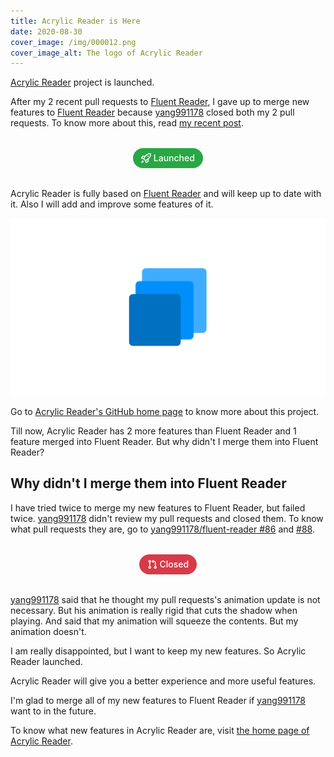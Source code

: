 ```yaml
---
title: Acrylic Reader is Here
date: 2020-08-30
cover_image: /img/000012.png
cover_image_alt: The logo of Acrylic Reader
---
```


[Acrylic Reader](https://github.com/MrWillCom/acrylic-reader) project is launched.

<!-- more -->

After my 2 recent pull requests to [Fluent Reader](https://hyliu.me/fluent-reader/), I gave up to merge new features to [Fluent Reader](https://hyliu.me/fluent-reader/) because [yang991178](https://github.com/yang991178) closed both my 2 pull requests. To know more about this, read [my recent post](/2020/08/29/Closed-Closed-Again/).

<div class="container">
    <div style="margin: 32px 0; text-align: center">
        <span title="Status: Closed" style="display:inline-block;padding:5px 12px;font-size:14px;font-weight:500;line-height:20px;color:#fff;text-align:center;white-space:nowrap;background-color:#6a737d;border:1px solid transparent;border-radius:2em; background-color: #28a745;">
            <svg height="16" style="display:inline-block;fill:currentColor;vertical-align:text-bottom" viewBox="0 0 16 16" version="1.1" width="16" aria-hidden="true"><path fill-rule="evenodd" d="M14.064 0a8.75 8.75 0 00-6.187 2.563l-.459.458c-.314.314-.616.641-.904.979H3.31a1.75 1.75 0 00-1.49.833L.11 7.607a.75.75 0 00.418 1.11l3.102.954c.037.051.079.1.124.145l2.429 2.428c.046.046.094.088.145.125l.954 3.102a.75.75 0 001.11.418l2.774-1.707a1.75 1.75 0 00.833-1.49V9.485c.338-.288.665-.59.979-.904l.458-.459A8.75 8.75 0 0016 1.936V1.75A1.75 1.75 0 0014.25 0h-.186zM10.5 10.625c-.088.06-.177.118-.266.175l-2.35 1.521.548 1.783 1.949-1.2a.25.25 0 00.119-.213v-2.066zM3.678 8.116L5.2 5.766c.058-.09.117-.178.176-.266H3.309a.25.25 0 00-.213.119l-1.2 1.95 1.782.547zm5.26-4.493A7.25 7.25 0 0114.063 1.5h.186a.25.25 0 01.25.25v.186a7.25 7.25 0 01-2.123 5.127l-.459.458a15.21 15.21 0 01-2.499 2.02l-2.317 1.5-2.143-2.143 1.5-2.317a15.25 15.25 0 012.02-2.5l.458-.458h.002zM12 5a1 1 0 11-2 0 1 1 0 012 0zm-8.44 9.56a1.5 1.5 0 10-2.12-2.12c-.734.73-1.047 2.332-1.15 3.003a.23.23 0 00.265.265c.671-.103 2.273-.416 3.005-1.148z"></path></svg> Launched
        </span>
    </div>
</div>

Acrylic Reader is fully based on [Fluent Reader](https://hyliu.me/fluent-reader/) and will keep up to date with it. Also I will add and improve some features of it.

![The logo of Acrylic Reader](/img/000012.png)

Go to [Acrylic Reader's GitHub home page](https://github.com/MrWillCom/acrylic-reader) to know more about this project.

Till now, Acrylic Reader has 2 more features than Fluent Reader and 1 feature merged into Fluent Reader. But why didn't I merge them into Fluent Reader?

## Why didn't I merge them into Fluent Reader

I have tried twice to merge my new features to Fluent Reader, but failed twice. [yang991178](https://github.com/yang991178) didn't review my pull requests and closed them. To know what pull requests they are, go to [yang991178/fluent-reader #86](https://github.com/yang991178/fluent-reader/pull/86) and [#88](https://github.com/yang991178/fluent-reader/pull/88).

<div class="container">
    <div style="margin: 32px 0; text-align: center">
        <span title="Status: Closed" style="display:inline-block;padding:5px 12px;font-size:14px;font-weight:500;line-height:20px;color:#fff;text-align:center;white-space:nowrap;background-color:#6a737d;border:1px solid transparent;border-radius:2em; background-color: #d73a49;">
            <svg height="16" style="display:inline-block;fill:currentColor;vertical-align:text-bottom" viewBox="0 0 16 16" version="1.1" width="16" aria-hidden="true"><path fill-rule="evenodd" d="M7.177 3.073L9.573.677A.25.25 0 0110 .854v4.792a.25.25 0 01-.427.177L7.177 3.427a.25.25 0 010-.354zM3.75 2.5a.75.75 0 100 1.5.75.75 0 000-1.5zm-2.25.75a2.25 2.25 0 113 2.122v5.256a2.251 2.251 0 11-1.5 0V5.372A2.25 2.25 0 011.5 3.25zM11 2.5h-1V4h1a1 1 0 011 1v5.628a2.251 2.251 0 101.5 0V5A2.5 2.5 0 0011 2.5zm1 10.25a.75.75 0 111.5 0 .75.75 0 01-1.5 0zM3.75 12a.75.75 0 100 1.5.75.75 0 000-1.5z"></path></svg> Closed
        </span>
    </div>
</div>

[yang991178](https://github.com/yang991178) said that he thought my pull requests's animation update is not necessary. But his animation is really rigid that cuts the shadow when playing. And said that my animation will squeeze the contents. But my animation doesn't.

I am really disappointed, but I want to keep my new features. So Acrylic Reader launched.

Acrylic Reader will give you a better experience and more useful features.

I'm glad to merge all of my new features to Fluent Reader if [yang991178](https://github.com/yang991178) want to in the future.

To know what new features in Acrylic Reader are, visit [the home page of Acrylic Reader](https://mrwillcom.github.io/acrylic-reader/).
